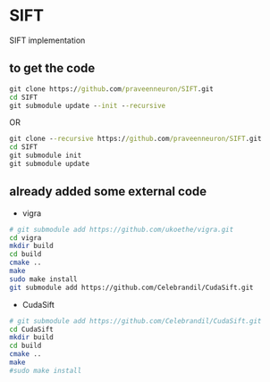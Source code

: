 # SIFT
SIFT implementation


## to get the code

```bat
git clone https://github.com/praveenneuron/SIFT.git
cd SIFT
git submodule update --init --recursive
```
OR

```bat
git clone --recursive https://github.com/praveenneuron/SIFT.git
cd SIFT
git submodule init
git submodule update
```

## already added some external code

+ vigra

```bash
# git submodule add https://github.com/ukoethe/vigra.git
cd vigra
mkdir build
cd build
cmake ..
make
sudo make install
git submodule add https://github.com/Celebrandil/CudaSift.git
```


+ CudaSift

```bash
# git submodule add https://github.com/Celebrandil/CudaSift.git
cd CudaSift
mkdir build
cd build
cmake ..
make
#sudo make install
```


